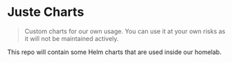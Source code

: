 # Juste Charts

> Custom charts for our own usage. You can use it at your own risks as it will not be maintained actively.

This repo will contain some Helm charts that are used inside our homelab.
